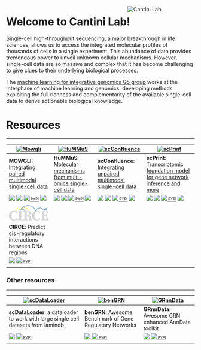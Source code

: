 [<img alt="Cantini Lab" src="https://raw.githubusercontent.com/cantinilab/.github/main/profile/logos/cantinilab.png" align="right" width="180"/>]([https://saezlab.org/](https://research.pasteur.fr/en/team/machine-learning-for-integrative-genomics/))

# Welcome to Cantini Lab!


Single-cell high-throughput sequencing, a major breakthrough in life sciences, allows us to access the integrated molecular profiles of thousands of cells in a single experiment. This abundance of data provides tremendous power to unveil unknown cellular mechanisms. However, single-cell data are so massive and complex that it has become challenging to give clues to their underlying biological processes.

The [machine learning for integrative genomics G5 group](https://research.pasteur.fr/en/team/machine-learning-for-integrative-genomics/) works at the interphase of machine learning and genomics, developing methods exploiting the full richness and complementarity of the available single-cell data to derive actionable biological knowledge.


# Resources
***
| [<img alt="Mowgli" src="https://raw.githubusercontent.com/r-trimbour/.github/main/profile/logos/mowgli.png" width="600"/>](https://github.com/cantinilab/Mowgli) | [<img alt="HuMMuS" src="https://raw.githubusercontent.com/r-trimbour/.github/main/profile/logos/hummus.png" heigth="20"/>](https://github.com/cantinilab/HuMMuS) | [<img alt="scConfluence" src="https://raw.githubusercontent.com/r-trimbour/.github/main/profile/logos/scconfluence.png" width="400"/>](https://github.com/cantinilab/scconfluence) | [<img alt="scPrint" src="https://raw.githubusercontent.com/r-trimbour/.github/main/profile/logos/scprint.png" width="500"/>](https://github.com/cantinilab/scPrint) |
| --- | --- | --- | --- |
| **MOWGLI**: [Integrating paired multimodal single-cell data](https://doi.org/10.1038/s41467-023-43019-2) | **HuMMuS**: [Molecular mechanisms from multi-omics single-cell data](https://doi.org/10.1093/bioinformatics/btae143) | **scConfluence**: [Integrating unpaired multimodal single-cell data](https://doi.org/10.1038/s41467-024-51382-x) | **scPrint**: [Transcriptomic foundation model for gene network inference and more](https://doi.org/10.1101/2024.07.29.605556) |
| [<img src="https://raw.githubusercontent.com/saezlab/.github/main/profile/icons/home.svg" height="16">](mowgli.rtfd.io) [<img src="https://raw.githubusercontent.com/saezlab/.github/main/profile/icons/python.svg" height="16">](https://github.com/cantinilab/Mowgli) [<img src="https://raw.githubusercontent.com/saezlab/.github/main/profile/icons/package.svg" height="16"><sub><sup> PYPI</sup></sub>](https://pypi.org/project/mowgli/) [<img src="https://raw.githubusercontent.com/saezlab/.github/main/profile/icons/article.svg" height="16">](https://doi.org/10.1038/s41467-023-43019-2) | [<img src="https://raw.githubusercontent.com/saezlab/.github/main/profile/icons/home.svg" height="16">](https://cantinilab.github.io/HuMMuS/) [<img src="https://raw.githubusercontent.com/saezlab/.github/main/profile/icons/r.svg" height="16">](https://github.com/cantinilab/HuMMuS) [<img src="https://raw.githubusercontent.com/saezlab/.github/main/profile/icons/package.svg" height="16"><sub><sup> PYPI</sup></sub>](https://pypi.org/project/hummuspy/) [<img src="https://raw.githubusercontent.com/saezlab/.github/main/profile/icons/article.svg" height="16">](https://doi.org/10.1093/bioinformatics/btae143) | [<img src="https://raw.githubusercontent.com/saezlab/.github/main/profile/icons/home.svg" height="16">](scconfluence.rtfd.io) [<img src="https://raw.githubusercontent.com/saezlab/.github/main/profile/icons/python.svg" height="16">](https://github.com/cantinilab/scConfluence) [<img src="https://raw.githubusercontent.com/saezlab/.github/main/profile/icons/package.svg" height="16"><sub><sup> PYPI</sup></sub>](https://pypi.org/project/scconfluence/) [<img src="https://raw.githubusercontent.com/saezlab/.github/main/profile/icons/article.svg" height="16">](https://doi.org/10.1038/s41467-024-51382-x) | [<img src="https://raw.githubusercontent.com/saezlab/.github/main/profile/icons/home.svg" height="16">](https://www.jkobject.com/scPRINT/) [<img src="https://raw.githubusercontent.com/saezlab/.github/main/profile/icons/python.svg" height="16">](https://github.com/cantinilab/scPrint) [<img src="https://raw.githubusercontent.com/saezlab/.github/main/profile/icons/package.svg" height="16"><sub><sup> PYPI</sup></sub>](https://pypi.org/project/scprint/) [<img src="https://raw.githubusercontent.com/saezlab/.github/main/profile/icons/article.svg" height="16">](https://doi.org/10.1101/2024.07.29.605556) |
|[<img src="https://raw.githubusercontent.com/cantinilab/circe/main/logo_dark_theme.svg" width="600">](https://github.com/cantinilab/circe) |
| **CIRCE**: Predict cis-regulatory interactions between DNA regions |
|[<img src="https://raw.githubusercontent.com/saezlab/.github/main/profile/icons/python.svg" height="16">](https://github.com/cantinilab/circe) [<img src="https://raw.githubusercontent.com/saezlab/.github/main/profile/icons/package.svg" height="16"><sub><sup> PYPI</sup></sub>](https://pypi.org/project/circe-py/)

### Other resources
***
| [<img alt="scDataLoader" src="https://github.com/user-attachments/assets/ba87f337-818d-4255-8c91-05119a257bd8" width="600"/>](https://github.com/jkobject/scdataloader) | [<img alt="benGRN" src="https://github.com/user-attachments/assets/6a0f5e96-8f55-4aa6-acea-2cb14e8dcae5" width="200"/>](https://github.com/jkobject/bengrn) | [<img alt="GRnnData" src="https://github.com/user-attachments/assets/a7ef5893-3a98-4c43-97d9-444bb7b0b7bd" width="150"/>](https://github.com/cantinilab/grnndata) |
| --- | --- | --- |
| **scDataLoader**: a dataloader to work with large single cell datasets from lamindb | **benGRN**: Awesome Benchmark of Gene Regulatory Networks | **GRnnData**: Awesome GRN enhanced AnnData toolkit |
| [<img src="https://raw.githubusercontent.com/saezlab/.github/main/profile/icons/python.svg" height="16">](https://github.com/jkobject/scdataloader) [<img src="https://raw.githubusercontent.com/saezlab/.github/main/profile/icons/package.svg" height="16"><sub><sup> PYPI</sup></sub>](https://pypi.org/project/scdataloader/) | [<img src="https://raw.githubusercontent.com/saezlab/.github/main/profile/icons/python.svg" height="16">](https://github.com/jkobject/bengrn) [<img src="https://raw.githubusercontent.com/saezlab/.github/main/profile/icons/package.svg" height="16"><sub><sup> PYPI</sup></sub>](https://pypi.org/project/bengrn/) | [<img src="https://raw.githubusercontent.com/saezlab/.github/main/profile/icons/python.svg" height="16">](https://github.com/cantinilab/grnndata) [<img src="https://raw.githubusercontent.com/saezlab/.github/main/profile/icons/package.svg" height="16"><sub><sup> PYPI</sup></sub>](https://pypi.org/project/grnndata/) |
